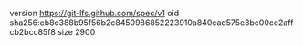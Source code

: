 version https://git-lfs.github.com/spec/v1
oid sha256:eb8c388b95f56b2c8450986852223910a840cad575e3bc00ce2affcb2bcc85f8
size 2900
